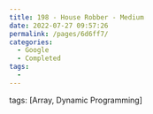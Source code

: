 ```yaml
---
title: 198 - House Robber - Medium
date: 2022-07-27 09:57:26
permalink: /pages/6d6ff7/
categories:
  - Google
  - Completed
tags:
  - 
---
```

tags: [Array, Dynamic Programming]